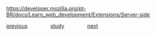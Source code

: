 https://developer.mozilla.org/pt-BR/docs/Learn_web_development/Extensions/Server-side

<a href="https://github.com/raphaelkaique1/study/blob/main/2-linguagens_de_programacao/2.2-javascript/ajax.md">previous</a>⠀⠀⠀⠀⠀⠀<a href="https://github.com/raphaelkaique1/study#javascript">study</a>⠀⠀⠀⠀⠀⠀<a href="https://github.com/raphaelkaique1/study/blob/main/2-linguagens_de_programacao/2.2-javascript/progressive_web_apps_pwas.md">next</a>